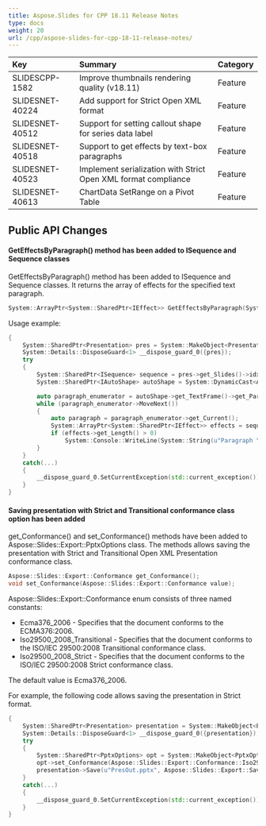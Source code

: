 ```yaml
---
title: Aspose.Slides for CPP 18.11 Release Notes
type: docs
weight: 20
url: /cpp/aspose-slides-for-cpp-18-11-release-notes/
---
```


|**Key**|**Summary**|**Category**|
| :- | :- | :- |
|SLIDESCPP-1582|Improve thumbnails rendering quality (v18.11)|Feature|
|SLIDESNET-40224|Add support for Strict Open XML format|Feature|
|SLIDESNET-40512|Support for setting callout shape for series data label|Feature|
|SLIDESNET-40518|Support to get effects by text-box paragraphs|Feature|
|SLIDESNET-40523|Implement serialization with Strict Open XML format compliance|Feature|
|SLIDESNET-40613|ChartData SetRange on a Pivot Table|Feature|
## **Public API Changes**

#### **GetEffectsByParagraph() method has been added to ISequence and Sequence classes**
GetEffectsByParagraph() method has been added to ISequence and Sequence classes.
It returns the array of effects for the specified text paragraph.

``` cpp
System::ArrayPtr<System::SharedPtr<IEffect>> GetEffectsByParagraph(System::SharedPtr<IParagraph> paragraph);
```

Usage example:

``` cpp
{
    System::SharedPtr<Presentation> pres = System::MakeObject<Presentation>(u"Presentation.pptx");
    System::Details::DisposeGuard<1> __dispose_guard_0({pres});
    try
    {
        System::SharedPtr<ISequence> sequence = pres->get_Slides()->idx_get(0)->get_Timeline()->get_MainSequence();
        System::SharedPtr<IAutoShape> autoShape = System::DynamicCast<Aspose::Slides::IAutoShape>(pres->get_Slides()->idx_get(0)->get_Shapes()->idx_get(0));

        auto paragraph_enumerator = autoShape->get_TextFrame()->get_Paragraphs()->GetEnumerator();
        while (paragraph_enumerator->MoveNext())
        {
            auto paragraph = paragraph_enumerator->get_Current();
            System::ArrayPtr<System::SharedPtr<IEffect>> effects = sequence->GetEffectsByParagraph(paragraph);
            if (effects->get_Length() > 0)
                System::Console::WriteLine(System::String(u"Paragraph \"") + paragraph->get_Text() + u"\" has " + System::ObjectExt::ToString(effects[0]->get_Type()) + u" effect.");
        }
    }
    catch(...)
    {
        __dispose_guard_0.SetCurrentException(std::current_exception());
    }
}
```

#### **Saving presentation with Strict and Transitional conformance class option has been added**
get_Conformance() and set_Conformance() methods have been added to Aspose::Slides::Export::PptxOptions class.
The methods allows saving the presentation with Strict and Transitional Open XML Presentation conformance class.

``` cpp
Aspose::Slides::Export::Conformance get_Conformance();
void set_Conformance(Aspose::Slides::Export::Conformance value);
```

Aspose::Slides::Export::Conformance enum consists of three named constants:

- Ecma376_2006 - Specifies that the document conforms to the ECMA376:2006.
- Iso29500_2008_Transitional - Specifies that the document conforms to the ISO/IEC 29500:2008 Transitional conformance class.
- Iso29500_2008_Strict - Specifies that the document conforms to the ISO/IEC 29500:2008 Strict conformance class.

The default value is Ecma376_2006.

For example, the following code allows saving the presentation in Strict format.

``` cpp
{
    System::SharedPtr<Presentation> presentation = System::MakeObject<Presentation>(u"Presentation.pptx");
    System::Details::DisposeGuard<1> __dispose_guard_0({presentation});
    try
    {
        System::SharedPtr<PptxOptions> opt = System::MakeObject<PptxOptions>();
        opt->set_Conformance(Aspose::Slides::Export::Conformance::Iso29500_2008_Strict);
        presentation->Save(u"PresOut.pptx", Aspose::Slides::Export::SaveFormat::Pptx, opt);
    }
    catch(...)
    {
        __dispose_guard_0.SetCurrentException(std::current_exception());
    }
}
```
